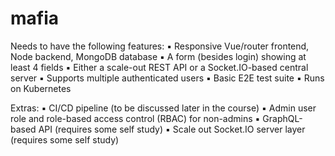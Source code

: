 # mafia

Needs to have the following features:
▪ Responsive Vue/router frontend, Node backend, MongoDB database
▪ A form (besides login) showing at least 4 fields
▪ Either a scale-out REST API or a Socket.IO-based central server
▪ Supports multiple authenticated users
▪ Basic E2E test suite
▪ Runs on Kubernetes

Extras:
▪ CI/CD pipeline (to be discussed later in the course)
▪ Admin user role and role-based access control (RBAC) for non-admins
▪ GraphQL-based API (requires some self study)
▪ Scale out Socket.IO server layer (requires some self study)

